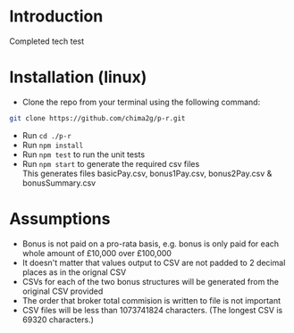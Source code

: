 # Introduction

Completed tech test

# Installation (linux)

- Clone the repo from your terminal using the following command:

```bash
git clone https://github.com/chima2g/p-r.git
```
- Run `cd ./p-r`
- Run `npm install` 
- Run `npm test` to run the unit tests
- Run `npm start` to generate the required csv files  
This generates files basicPay.csv, bonus1Pay.csv, bonus2Pay.csv & bonusSummary.csv

# Assumptions

- Bonus is not paid on a pro-rata basis, e.g. bonus is only paid for each whole amount of £10,000 over £100,000
- It doesn't matter that values output to CSV are not padded to 2 decimal places as in the orignal CSV
- CSVs for each of the two bonus structures will be generated from the original CSV provided
- The order that broker total commision is written to file is not important
- CSV files will be less than 1073741824 characters. (The longest CSV is 69320 characters.)
